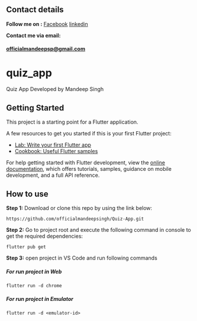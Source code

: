 ## Contact details

**Follow me on :** [Facebook](https://facebook.com/mandeepsinghpurwa/)
[linkedin](https://in.linkedin.com/in/mandeepsinghpurwa)

**Contact me via email:**

#### officialmandeepsp@gmail.com

# quiz_app

Quiz App
Developed by Mandeep Singh

## Getting Started

This project is a starting point for a Flutter application.

A few resources to get you started if this is your first Flutter project:

- [Lab: Write your first Flutter app](https://docs.flutter.dev/get-started/codelab)
- [Cookbook: Useful Flutter samples](https://docs.flutter.dev/cookbook)

For help getting started with Flutter development, view the
[online documentation](https://docs.flutter.dev/), which offers tutorials,
samples, guidance on mobile development, and a full API reference.

## How to use

**Step 1:**
Download or clone this repo by using the link below:

```
https://github.com/officialmandeepsingh/Quiz-App.git
```

**Step 2:**
Go to project root and execute the following command in console to get the required dependencies:

```
flutter pub get
```

**Step 3:**
open project in VS Code and run following commands

##### For run project in Web

```
flutter run -d chrome
```

##### For run project in Emulator

```
flutter run -d <emulator-id>
```
